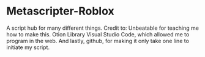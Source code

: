 # Metascripter-Roblox
A script hub for many different things.
Credit to:
Unbeatable for teaching me how to make this.
Otion Library
Visual Studio Code, which allowed me to program in the web.
And lastly, github, for making it only take one line to initiate my script.

